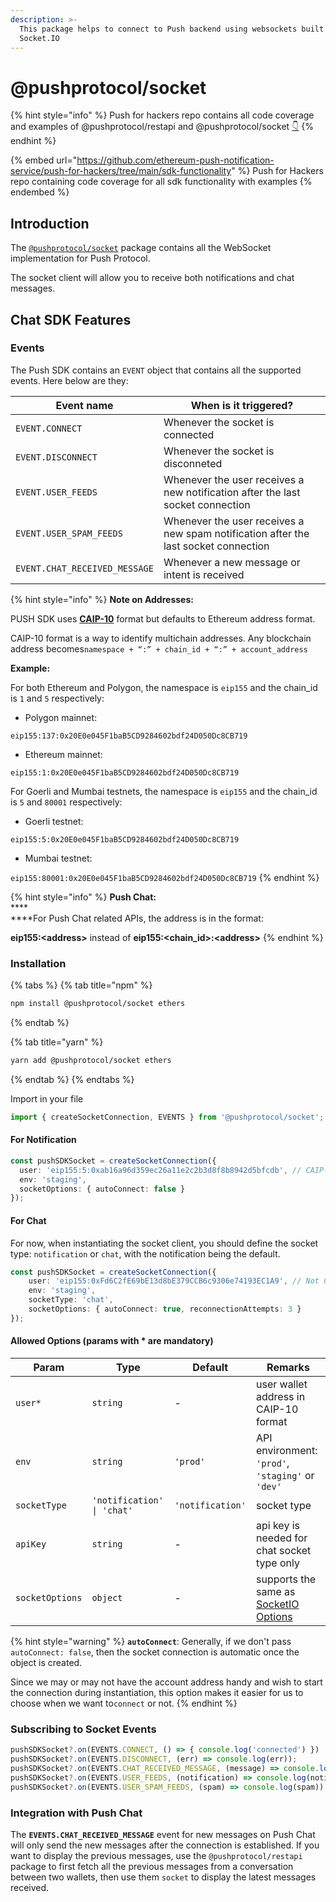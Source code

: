```yaml
---
description: >-
  This package helps to connect to Push backend using websockets built on top of
  Socket.IO
---
```


# @pushprotocol/socket

{% hint style="info" %}
Push for hackers repo contains all code coverage and examples of @pushprotocol/restapi and @pushprotocol/socket [👇](https://emojipedia.org/emoji/%F0%9F%91%87/)
{% endhint %}

{% embed url="https://github.com/ethereum-push-notification-service/push-for-hackers/tree/main/sdk-functionality" %}
Push for Hackers repo containing code coverage for all sdk functionality with examples
{% endembed %}

## Introduction

The [`@pushprotocol/socket`](https://github.com/ethereum-push-notification-service/push-sdk/tree/main/packages/socket) package contains all the WebSocket implementation for Push Protocol.

The socket client will allow you to receive both notifications and chat messages.

## Chat SDK Features

### Events

The Push SDK contains an `EVENT` object that contains all the supported events. Here below are they:

| Event name                    | When is it triggered?                                                               |
| ----------------------------- | ----------------------------------------------------------------------------------- |
| `EVENT.CONNECT`               | Whenever the socket is connected                                                    |
| `EVENT.DISCONNECT`            | Whenever the socket is disconneted                                                  |
| `EVENT.USER_FEEDS`            | Whenever the user receives a new notification after the last socket connection      |
| `EVENT.USER_SPAM_FEEDS`       | Whenever the user receives a new spam notification after the last socket connection |
| `EVENT.CHAT_RECEIVED_MESSAGE` | Whenever a new message or intent is received                                        |

{% hint style="info" %}
**Note on Addresses:**

PUSH SDK uses [**CAIP-10**](https://github.com/ChainAgnostic/CAIPs/blob/master/CAIPs/caip-10.md) format but defaults to Ethereum address format.

CAIP-10 format is a way to identify multichain addresses. Any blockchain address becomes`namespace + “:” + chain_id + “:” + account_address`



**Example:**

For both Ethereum and Polygon, the namespace is `eip155` and the chain\_id is `1` and `5` respectively:

* Polygon mainnet:

`eip155:137:0x20E0e045F1baB5CD9284602bdf24D050Dc8CB719`

* Ethereum mainnet:

`eip155:1:0x20E0e045F1baB5CD9284602bdf24D050Dc8CB719`

For Goerli and Mumbai testnets, the namespace is `eip155` and the chain\_id is `5` and `80001` respectively:

* Goerli testnet:

`eip155:5:0x20E0e045F1baB5CD9284602bdf24D050Dc8CB719`

* Mumbai testnet:

`eip155:80001:0x20E0e045F1baB5CD9284602bdf24D050Dc8CB719`
{% endhint %}

{% hint style="info" %}
**Push Chat:**\
****\
****For Push Chat related APIs, the address is in the format:&#x20;

**eip155:\<address>** instead of **eip155:\<chain\_id>:\<address>**
{% endhint %}

### Installation

{% tabs %}
{% tab title="npm" %}
```bash
npm install @pushprotocol/socket ethers
```
{% endtab %}

{% tab title="yarn" %}
```bash
yarn add @pushprotocol/socket ethers
```
{% endtab %}
{% endtabs %}

Import in your file

```typescript
import { createSocketConnection, EVENTS } from '@pushprotocol/socket';
```

#### For Notification

```typescript
const pushSDKSocket = createSocketConnection({
  user: 'eip155:5:0xab16a96d359ec26a11e2c2b3d8f8b8942d5bfcdb', // CAIP-10 format
  env: 'staging',
  socketOptions: { autoConnect: false }
});
```

#### For Chat&#x20;

For now, when instantiating the socket client, you should define the socket type: `notification` or `chat`, with the notification being the default.

```typescript
const pushSDKSocket = createSocketConnection({
    user: 'eip155:0xFd6C2fE69bE13d8bE379CCB6c9306e74193EC1A9', // Not CAIP-10 format
    env: 'staging',
    socketType: 'chat',
    socketOptions: { autoConnect: true, reconnectionAttempts: 3 }
});
```

#### Allowed Options (params with \* are mandatory)

| Param           | Type                       | Default          | Remarks                                                                            |
| --------------- | -------------------------- | ---------------- | ---------------------------------------------------------------------------------- |
| `user*`         | `string`                   | -                | user wallet address in CAIP-10 format                                              |
| `env`           | `string`                   | `'prod'`         | API environment: `'prod'`, `'staging'` or `'dev'`                                  |
| `socketType`    | `'notification' \| 'chat'` | `'notification'` | socket type                                                                        |
| `apiKey`        | `string`                   | -                | api key is needed for chat socket type only                                        |
| `socketOptions` | `object`                   | -                | supports the same as [SocketIO Options](https://socket.io/docs/v4/client-options/) |

{% hint style="warning" %}
**`autoConnect`**: Generally, if we don't pass `autoConnect: false`, then the socket connection is automatic once the object is created.

Since we may or may not have the account address handy and wish to start the connection during instantiation, this option makes it easier for us to choose when we want to`connect` or not.
{% endhint %}

### Subscribing to Socket Events

```typescript
pushSDKSocket?.on(EVENTS.CONNECT, () => { console.log('connected') })
pushSDKSocket?.on(EVENTS.DISCONNECT, (err) => console.log(err));
pushSDKSocket?.on(EVENTS.CHAT_RECEIVED_MESSAGE, (message) => console.log(message))
pushSDKSocket?.on(EVENTS.USER_FEEDS, (notification) => console.log(notification))
pushSDKSocket?.on(EVENTS.USER_SPAM_FEEDS, (spam) => console.log(spam))
```

### Integration with Push Chat

The **`EVENTS.CHAT_RECEIVED_MESSAGE`** event for new messages on Push Chat will only send the new messages after the connection is established. If you want to display the previous messages, use the `@pushprotocol/restapi` package to first fetch all the previous messages from a conversation between two wallets, then use them `socket` to display the latest messages received.
